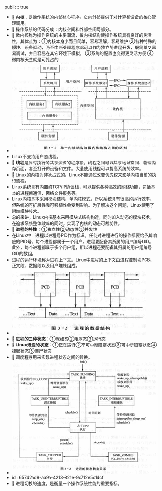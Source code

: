 public:: true

- 🔵 **内核**：是操作系统的内部核心程序，它向外部提供了对计算机设备的核心管理调用。
- 🔵 操作系统的代码分成：内核空间和外部空间两部分。
- 🔵 微内核称为操作系统的主要潮流，微内核结构使操作系统具有良好的灵活性，其优点为：①内核本身小而且简单，容易理解，容易维护 ②各种特殊的模块、设备驱动，乃至中断处理程序都可以作为独立的进程开发，既简单又容易调试，并且容易在其它环境下模拟。 ③系统的配置也变得更灵活方便 ④微内核天生就是可抢占的
- ![image.png](../assets/image_1702110838593_0.png)
- Linux不支持用户态线程。
- 🔵 **线程**是同时执行的共享资源的程序段，线程之间可以共享地址空间、物理内存页面，甚至打开的设备和文件。大量使用线程可以提高系统的效率。
- 🔵 Linux的内核为非抢占式的，Linux不能通过改变优先权来影响内核当前的执行流程。
- Linux系统具有内置的TCP/IP协议栈，可以提供各种高效的网络功能，包括基本的进程间通信、网络文件服务等。
- Linux内核基本采用模块结构，单内核模式，所以系统具有很高的运行效率，但系统的可扩展性和可移植性会受到影响。为了解决这个问题，Linux使用了附加模块技术。
- 总的来讲，Linux内核基本采用模块式结构构造，同时加入动态的模块技术，在追求系统整体效率的同时，实现了内核的动态可裁剪性。
- 🔵 **进程的特性**：①独立性②动态性③并发性
- 在Linux中，进程以进程号PID作为标识。任何对进程进行的操作都要给予其响应的PID号。每个进程都属于一个用户，进程要配备其所属的用户编号UID。此外，每个进程都属于多个用户组，所以进程还要配备其归属的用户组编号GID的数组。
- 进程的运行环境称为进程上下文。Linux中进程的上下文由进程控制块PCB、正文段、数据段以及用户堆栈组成。
- ![image.png](../assets/image_1702111746462_0.png)
- 🔵 **进程的三种状态**：①就绪态②阻塞态③运行态
- 🔵 **Linux进程的状态**：①正在运行②不可中断阻塞状态③可中断阻塞状态④挂起状态⑤僵尸状态
- 🔵 调度程序用来实现进程状态之间的转换。
- ![image.png](../assets/image_1702111960381_0.png)
- id:: 65742ad9-aa9a-4213-821e-9c712e5c14cf
- 🔵 进程切换的速度，是衡量一个操作系统性能的重要指标。
